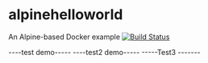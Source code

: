 # alpinehelloworld
An Alpine-based Docker example
[![Build Status](https://7cb4-41-66-61-53.eu.ngrok.io/buildStatus/icon?job=deployment)](https://7cb4-41-66-61-53.eu.ngrok.io/job/deployment/)

----test demo-----
----test2 demo-----
-----Test3 -------
